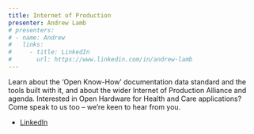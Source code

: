 ```yaml
---
title: Internet of Production
presenter: Andrew Lamb
# presenters:
# - name: Andrew
#   links:
#     - title: LinkedIn
#       url: https://www.linkedin.com/in/andrew-lamb
---
```


Learn about the ‘Open Know-How’ documentation data standard and the tools built with it, and about the wider Internet of Production Alliance and agenda. Interested in Open Hardware for Health and Care applications? Come speak to us too – we’re keen to hear from you.

-   [LinkedIn](https://www.linkedin.com/in/andrew-lamb)

